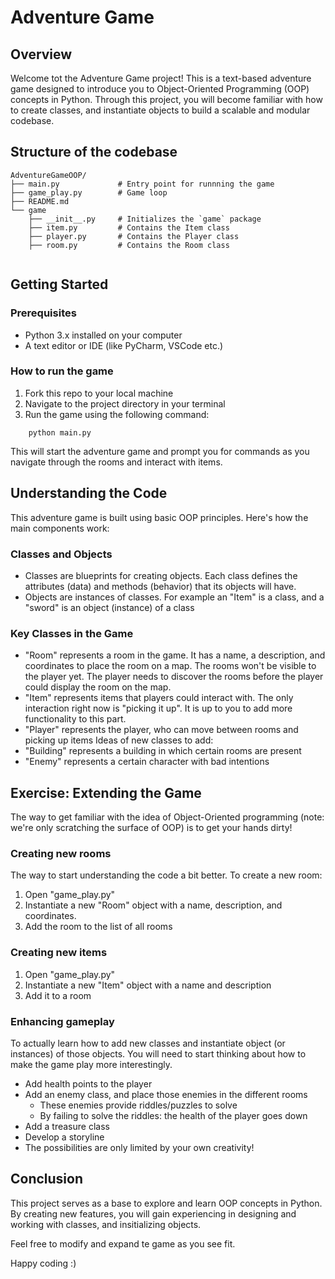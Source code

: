 # Adventure Game

## Overview

Welcome tot the Adventure Game project! This is a text-based adventure game designed to introduce you to Object-Oriented
Programming (OOP) concepts in Python. Through this project, you will become familiar with how to create classes, and
instantiate objects to build a scalable and modular codebase.

## Structure of the codebase

```
AdventureGameOOP/
├── main.py             # Entry point for runnning the game
├── game_play.py        # Game loop
├── README.md
└── game
    ├── __init__.py     # Initializes the `game` package
    ├── item.py         # Contains the Item class
    ├── player.py       # Contains the Player class
    ├── room.py         # Contains the Room class
    
```

## Getting Started
### Prerequisites
- Python 3.x installed on your computer
- A text editor or IDE (like PyCharm, VSCode etc.)

### How to run the game
1. Fork this repo to your local machine
2. Navigate to the project directory in your terminal
3. Run the game using the following command:

```
    python main.py
```

This will start the adventure game and prompt you for commands as you navigate through the rooms and interact with items.

## Understanding the Code
This adventure game is built using basic OOP principles. Here's how the main components work:

### Classes and Objects
- Classes are blueprints for creating objects. Each class defines the attributes (data) and methods (behavior) that its objects will have.
- Objects are instances of classes. For example an "Item" is a class, and a "sword" is an object (instance) of a class

### Key Classes in the Game
- "Room" represents a room in the game. It has a name, a description, and coordinates to place the room on a map. The rooms won't be visible to the player yet. The player needs to discover the rooms before the player could display the room on the map.
- "Item" represents items that players could interact with. The only interaction right now is "picking it up". It is up to you to add more functionality to this part.
- "Player" represents the player, who can move between rooms and picking up items
Ideas of new classes to add:
- "Building" represents a building in which certain rooms are present
- "Enemy" represents a certain character with bad intentions

## Exercise: Extending the Game
The way to get familiar with the idea of Object-Oriented programming (note: we're only scratching the surface of OOP) is to get your hands dirty!

### Creating new rooms
The way to start understanding the code a bit better.
To create a new room:
1. Open "game_play.py"
2. Instantiate a new "Room" object with a name, description, and coordinates.
3. Add the room to the list of all rooms

### Creating new items
1. Open "game_play.py"
2. Instantiate a new "Item" object with a name and description
3. Add it to a room

### Enhancing gameplay
To actually learn how to add new classes and instantiate object (or instances) of those objects. You will need to start thinking about how to make the game play more interestingly.
- Add health points to the player
- Add an enemy class, and place those enemies in the different rooms
  - These enemies provide riddles/puzzles to solve
  - By failing to solve the riddles: the health of the player goes down
- Add a treasure class
- Develop a storyline
- The possibilities are only limited by your own creativity!

## Conclusion
This project serves as a base to explore and learn OOP concepts in Python. By creating new features, you will gain experiencing in designing and working with classes, and insitializing objects.

Feel free to modify and expand te game as you see fit.

Happy coding :)
